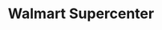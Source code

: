 ---
title: "Walmart Supercenter"
url: /burlington/walmart-supercenter-garden-road/
shop: supermarket
---